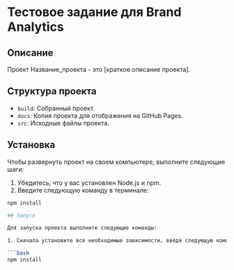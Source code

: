 # Тестовое задание для Brand Analytics

## Описание

Проект Название_проекта - это [краткое описание проекта].

## Структура проекта

- `build`: Собранный проект.
- `docs`: Копия проекта для отображения на GitHub Pages.
- `src`: Исходные файлы проекта.

## Установка

Чтобы развернуть проект на своем компьютере, выполните следующие шаги:

1. Убедитесь, что у вас установлен Node.js и npm.
2. Введите следующую команду в терминале:

```bash
npm install

## Запуск

Для запуска проекта выполните следующие команды:

1. Сначала установите все необходимые зависимости, введя следующую команду в терминале:

```bash
npm install
